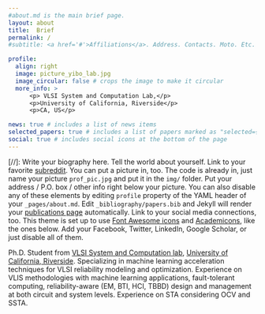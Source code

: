 ```yaml
---
#about.md is the main brief page. 
layout: about
title:  Brief
permalink: /
#subtitle: <a href='#'>Affiliations</a>. Address. Contacts. Moto. Etc. #

profile:
  align: right
  image: picture_yibo_lab.jpg
  image_circular: false # crops the image to make it circular
  more_info: >
      <p> VLSI System and Computation Lab,</p>
      <p>University of California, Riverside</p> 
      <p>CA, US</p>

news: true # includes a list of news items
selected_papers: true # includes a list of papers marked as "selected={true}"
social: true # includes social icons at the bottom of the page
--- 
```

 [//]: Write your biography here. Tell the world about yourself. Link to your favorite [subreddit](http://reddit.com). You can put a picture in, too. The code is already in, just name your picture `prof_pic.jpg` and put it in the `img/` folder.   Put your address / P.O. box / other info right below your picture. You can also disable any of these elements by editing `profile`  property of the YAML header of your `_pages/about.md`. Edit `_bibliography/papers.bib` and Jekyll will render your [publications page](/al-folio/publications/) automatically. Link to your social media connections, too. This theme is set up to use [Font Awesome icons](https://fontawesome.com/) and [Academicons](https://jpswalsh.github.io/academicons/), like the ones below. Add your Facebook, Twitter, LinkedIn, Google Scholar, or just disable all of them.
 
 Ph.D. Student from [VLSI System and Computation lab](https://vsclab.ece.ucr.edu/people/yibo-liu-0), [University of California, Riverside](https://www.ucr.edu/). Specializing in machine learning acceleration techniques for VLSI reliability modeling and optimization. Experience on VLIS methodologies with machine learning applications, fault-tolerant computing, reliability-aware (EM, BTI, HCI, TBBD) design and management at both circuit and system levels. Experience on STA considering OCV and SSTA. 
 



